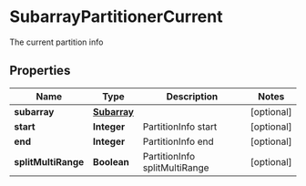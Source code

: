 

# SubarrayPartitionerCurrent

The current partition info

## Properties

Name | Type | Description | Notes
------------ | ------------- | ------------- | -------------
**subarray** | [**Subarray**](Subarray.md) |  |  [optional]
**start** | **Integer** | PartitionInfo start |  [optional]
**end** | **Integer** | PartitionInfo end |  [optional]
**splitMultiRange** | **Boolean** | PartitionInfo splitMultiRange |  [optional]



